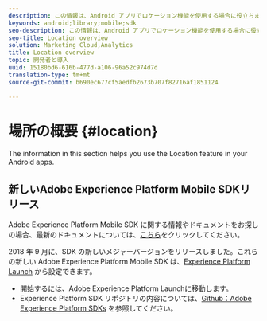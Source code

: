 ```yaml
---
description: この情報は、Android アプリでロケーション機能を使用する場合に役立ちます。
keywords: android;library;mobile;sdk
seo-description: この情報は、Android アプリでロケーション機能を使用する場合に役立ちます。
seo-title: Location overview
solution: Marketing Cloud,Analytics
title: Location overview
topic: 開発者と導入
uuid: 15180bd6-616b-477d-a106-96a52c974d7d
translation-type: tm+mt
source-git-commit: b690ec677cf5aedfb2673b707f82716af1851124

---
```



# 場所の概要 {#location}

The information in this section helps you use the Location feature in your Android apps.

## 新しいAdobe Experience Platform Mobile SDKリリース

Adobe Experience Platform Mobile SDK に関する情報やドキュメントをお探しの場合、最新のドキュメントについては、[こちら](https://aep-sdks.gitbook.io/docs/)をクリックしてください。

2018 年 9 月に、SDK の新しいメジャーバージョンをリリースしました。これらの新しい Adobe Experience Platform Mobile SDK は、[Experience Platform Launch](https://www.adobe.com/experience-platform/launch.html) から設定できます。

* 開始するには、Adobe Experience Platform Launchに移動します。
* Experience Platform SDK リポジトリの内容については、[Github：Adobe Experience Platform SDKs](https://github.com/Adobe-Marketing-Cloud/acp-sdks) を参照してください。

